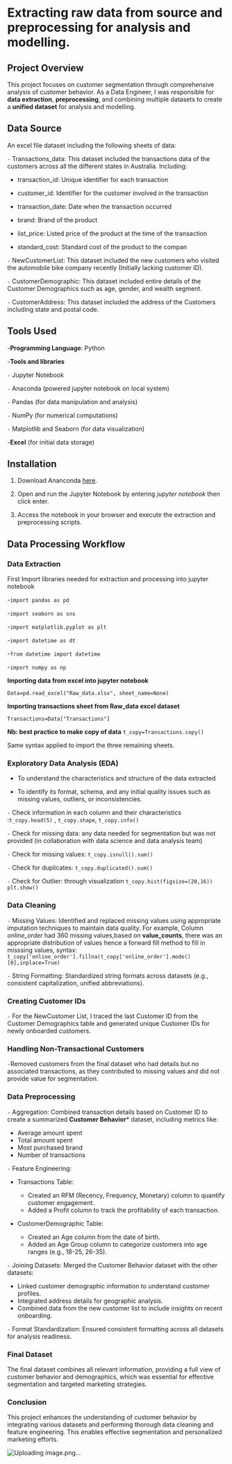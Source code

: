 # Extracting raw data from source and preprocessing for analysis and modelling.

## Project Overview

This project focuses on customer segmentation through comprehensive analysis of customer behavior. As a Data Engineer, I was responsible for **data extraction**, **preprocessing**, and combining multiple datasets to create a **unified dataset** for analysis and modelling.

## Data Source

An excel file dataset including the following sheets of data:

`-` Transactions_data: This dataset included the transactions data of the customers across 
all the different states in Australia. Including:

  - transaction_id: Unique identifier for each transaction 
  
  - customer_id: Identifier for the customer involved in the transaction 

  - transaction_date: Date when the transaction occurred 

  -  brand: Brand of the product 

  - list_price: Listed price of the product at the time of the transaction 

  - standard_cost: Standard cost of the product to the compan

`-` NewCustomerList: This dataset included the new customers who visited the automobile 
bike company recently (Initially lacking customer ID).

`-` CustomerDemographic: This dataset included entire details of the Customer 
Demographics such as age, gender, and wealth segment.

`-` CustomerAddress: This dataset included the address of the Customers including state and postal code.

## Tools Used

-**Programming Language**: Python

-**Tools and libraries**

`-` Jupyter Notebook

`-` Anaconda (powered jupyter notebook on local system)

`-` Pandas (for data manipulation and analysis)

`-` NumPy (for numerical computations)

`-` Matplotlib and Seaborn (for data visualization)

-**Excel** (for initial data storage)

## Installation

1. Download Ananconda [here](https://www.anaconda.com/download).

2. Open and run the Jupyter Notebook by entering *jupyter notebook* then click enter.

3. Access the notebook in your browser and execute the extraction and preprocessing scripts.

## Data Processing Workflow

### Data Extraction 

First Import libraries needed for extraction and processing into jupyter notebook

-```import pandas as pd```

-```import seaborn as sns```

-```import matplotlib.pyplot as plt```

-```import datetime as dt```

-```from datetime import datetime```

-```import numpy as np```

 **Importing data from excel into jupyter notebook**

```Data=pd.read_excel("Raw_data.xlsx", sheet_name=None)```

 **Importing transactions sheet from Raw_data excel dataset**
 
```Transactions=Data["Transactions"]```

**Nb: best practice to make copy of data**
```t_copy=Transactions.copy()```

Same syntax applied to import the three remaining sheets.

### Exploratory Data Analysis (EDA) 

- To understand the characteristics and structure of the data extracted 

- To identify its format, schema, and any initial quality issues such as missing values, outliers, or inconsistencies. 

`-` Check information in each column and their characteristics :```t_copy.head(5)``` , ```t_copy.shape```, ```t_copy.info()```

`-` Check for missing data: any data needed for segmentation but was not provided (in collaboration with data science and data analysis team)

`-` Check for missing values: ```t_copy.isnull().sum()```

`-` Check for duplicates: ```t_copy.duplicated().sum()```

`-` Check for Outlier: through visualization ```t_copy.hist(figsize=(20,16))
plt.show()```

### Data Cleaning

`-` Missing Values: Identified and replaced missing values using appropriate imputation techniques to maintain data quality. For example, Column *online_order* had 360 missing values,based on **value_counts**, there was an appropriate distribution of values hence a forward fill method to fill in misssing values, syntax: ```t_copy['online_order'].fillna(t_copy['online_order'].mode()[0],inplace=True)```

`-` String Formatting: Standardized string formats across datasets (e.g., consistent capitalization, unified abbreviations).

### Creating Customer IDs

`-` For the NewCustomer List, I traced the last Customer ID from the Customer Demographics table and generated unique Customer IDs for newly onboarded customers.

### Handling Non-Transactional Customers

 `-`Removed customers from the final dataset who had details but no associated transactions, as they contributed to missing values and did not provide value for segmentation.

### Data Preprocessing

`-` Aggregation: Combined transaction details based on Customer ID to create a summarized **Customer Behavior*** dataset, including metrics like:
 - Average amount spent
 - Total amount spent
 - Most purchased brand
 - Number of transactions

`-` Feature Engineering: 
 - Transactions Table:
   
     - Created an RFM (Recency, Frequency, Monetary) column to quantify customer engagement.
     - Added a Profit column to track the profitability of each transaction.

  - CustomerDemographic Table:
    
      - Created an Age column from the date of birth.
      - Added an Age Group column to categorize customers into age ranges (e.g., 18-25, 26-35).

 `-` Joining Datasets: Merged the Customer Behavior dataset with the other datasets:

   - Linked customer demographic information to understand customer profiles.
   - Integrated address details for geographic analysis.
   - Combined data from the new customer list to include insights on recent onboarding.

`-` Format Standardization: Ensured consistent formatting across all datasets for analysis readiness.

### Final Dataset

The final dataset combines all relevant information, providing a full view of customer behavior and demographics, which was essential for effective segmentation and targeted marketing strategies.

### Conclusion

This project enhances the understanding of customer behavior by integrating various datasets and performing thorough data cleaning and feature engineering. This enables effective segmentation and personalized marketing efforts. 
    





      
   


















![Uploading image.png…]()
